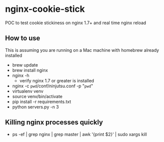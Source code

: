 # nginx-cookie-stick
POC to test cookie stickiness on nginx 1.7+ and real time nginx reload

## How to use
This is assuming you are running on a Mac machine with homebrew already installed
- brew update
- brew install nginx
- nginx -h
  - verify nginx 1.7 or greater is installed
- nginx -c `pwd`/conf/ninjutsu.conf -p "`pwd`"
- virtualenv venv
- source venv/bin/activate
- pip install -r requirements.txt
- python servers.py -n 3


## Killing nginx processes quickly
- ps -ef | grep nginx | grep master | awk '{print $2}' | sudo xargs kill